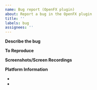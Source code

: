 ```yaml
---
name: Bug report (OpenFX plugin)
about: Report a bug in the OpenFX plugin
title: ''
labels: bug
assignees: ''
---
```


<!--
Wait! Before reporting a bug:

- Check the FAQ: https://ntsc.rs/docs/faq/

- Make sure you have followed the installation instructions:
  https://ntsc.rs/docs/openfx-plugin/

- Make sure you are running the latest version of ntsc-rs:
  https://github.com/valadaptive/ntsc-rs/releases

- Make sure your OS is up-to-date

- Search the Issues section to see if the bug has already been reported, and if
  it has, leave a comment on that issue instead:
  https://github.com/valadaptive/ntsc-rs/issues

In particular, ntsc-rs does *not* run on Windows 7 (see the FAQ for more info).
-->

**Describe the bug**
<!-- A clear and detailed description of what the bug is. -->

**To Reproduce**
<!-- Steps to reproduce the behavior. If the bug occurs when working with a
     specific image or video, attach it here, *in its original format*. -->

**Screenshots/Screen Recordings**
<!-- If at all possible, attach a screen recording (or screenshot) demonstrating
     the bug. -->

**Platform Information**
- <!-- Operating system + version
       (for example, Windows 10 22H2, macOS 13.7.5, Ubuntu 22.04) -->

- <!-- Video editing software + version
       (for example, DaVinci Resolve 18.1, Vegas Pro 15.0) -->
